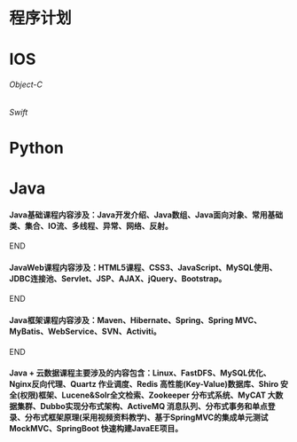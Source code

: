 # 程序计划

# IOS

###### Object-C

###### Swift


# Python


# Java

#### Java基础课程内容涉及：Java开发介绍、Java数组、Java面向对象、常用基础类、集合、IO流、多线程、异常、网络、反射。

END

#### JavaWeb课程内容涉及：HTML5课程、CSS3、JavaScript、MySQL使用、JDBC连接池、Servlet、JSP、AJAX、jQuery、Bootstrap。

END

#### Java框架课程内容涉及：Maven、Hibernate、Spring、Spring MVC、MyBatis、WebService、SVN、Activiti。

END

#### Java + 云数据课程主要涉及的内容包含：Linux、FastDFS、MySQL优化、Nginx反向代理、Quartz 作业调度、Redis 高性能(Key-Value)数据库、Shiro 安全(权限)框架、Lucene&Solr全文检索、Zookeeper 分布式系统、MyCAT 大数据集群、Dubbo实现分布式架构、ActiveMQ 消息队列、分布式事务和单点登录、分布式框架原理(采用视频资料教学)、基于SpringMVC的集成单元测试MockMVC、SpringBoot 快速构建JavaEE项目。

